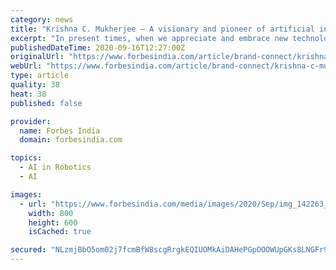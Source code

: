 ```yaml
---
category: news
title: "Krishna C. Mukherjee – A visionary and pioneer of artificial intelligence"
excerpt: "In present times, when we appreciate and embrace new technologies that impact our daily lives, it behooves us to recognize the contributions of Krishna C. Mukherjee in the field of Artificial Intelligence (AI)."
publishedDateTime: 2020-09-16T12:27:00Z
originalUrl: "https://www.forbesindia.com/article/brand-connect/krishna-c-mukherjee-a-visionary-and-pioneer-of-artificial-intelligence/62601/1"
webUrl: "https://www.forbesindia.com/article/brand-connect/krishna-c-mukherjee-a-visionary-and-pioneer-of-artificial-intelligence/62601/1"
type: article
quality: 38
heat: 38
published: false

provider:
  name: Forbes India
  domain: forbesindia.com

topics:
  - AI in Robotics
  - AI

images:
  - url: "https://www.forbesindia.com/media/images/2020/Sep/img_142263_krishnac.mukherjee800x600.jpg"
    width: 800
    height: 600
    isCached: true

secured: "NLzmjBbO5om02j7fcmBfW8scgRrgkEQIUOMkAiDAHePGpOOOWUpGKs8LNGFr9skcVgM0RAh3lbFfmFPnGwiinwB2YT86INIwekroY5ujLXQcGTwxYlZL+kGuQXuV5lRACLyRExP99t4LfBvt5Keo5VIwlr3Zj1IhEOHj+8HfsD9jzYX5islyca/jG8T7xlzePXy69JojgP3Gp8eo+XhIFzovlr2NxEuH4yGgGT/LuTFPayW5PuGD9dYDKPnwoKZWkOiePkD7M+WMzpIzheu5cMqv23cMrw5Bca/hHdS1GGzKJ46myHpxpe1SanTpwWhOlINSE3Z0CcsscpkXPCMnxFd5iBqcJ4VeqVMO3UHEKr4=;wl6Bs9S3n4WRMepmf5uBsA=="
---
```


